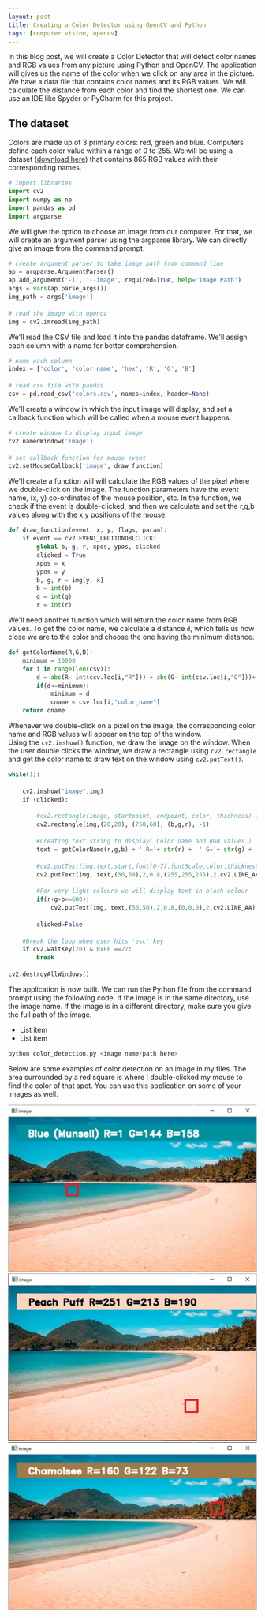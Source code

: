 ```yaml
---
layout: post
title: Creating a Color Detector using OpenCV and Python
tags: [computer vision, opencv]
---
```


In this blog post, we will create a Color Detector that will detect color names and RGB values from any picture using Python and OpenCV. The application will  gives us the name of the color when we click on any area in the picture.  
We have a data file that contains color names and its RGB values. We will calculate the distance from each color and find the shortest one. We can use an IDE like Spyder or PyCharm for this project.

## The dataset
Colors are made up of 3 primary colors: red, green and blue. Computers define each color value within a range of 0 to 255. We will be using a dataset ([download here](https://github.com/codebrainz/color-names/blob/master/output/colors.csv)) that contains 865 RGB values with their corresponding names.




```python
# import libraries
import cv2
import numpy as np
import pandas as pd
import argparse
```

We will give the option to choose an image from our computer. For that, we will create an argument parser using the argparse library. We can directly give an image from the command prompt.


```python
# create argument parser to take image path from command line
ap = argparse.ArgumentParser()
ap.add_argument('-i', '--image', required=True, help='Image Path')
args = vars(ap.parse_args())
img_path = args['image']

# read the image with opencv
img = cv2.imread(img_path)
```

We'll read the CSV file and load it into the pandas dataframe. We'll assign each column with a name for better comprehension.


```python
# name each column
index = ['color', 'color_name', 'hex', 'R', 'G', 'B']

# read csv file with pandas
csv = pd.read_csv('colors.csv', names=index, header=None)
```

We'll create a window in which the input image will display, and set a callback function which will be called when a mouse event happens.


```python
# create window to display input image
cv2.namedWindow('image')

# set callback function for mouse event
cv2.setMouseCallback('image', draw_function)
```

We'll create a function will will calculate the RGB values of the pixel where we double-click on the image. The function parameters have the event name, (x, y) co-ordinates of the mouse position, etc. In the function, we check if the event is double-clicked, and then we calculate and set the r,g,b values along with the x,y positions of the mouse.


```python
def draw_function(event, x, y, flags, param):
    if event == cv2.EVENT_LBUTTONDBLCLICK:
        global b, g, r, xpos, ypos, clicked
        clicked = True
        xpos = x
        ypos = y
        b, g, r = img[y, x]
        b = int(b)
        g = int(g)
        r = int(r)
```

We'll need another function which will return the color name from RGB values. To get the color name, we calculate a distance `d`, which tells us how close we are to the color and choose the one having the minimum distance.


```python
def getColorName(R,G,B):
    minimum = 10000
    for i in range(len(csv)):
        d = abs(R- int(csv.loc[i,"R"])) + abs(G- int(csv.loc[i,"G"]))+ abs(B- int(csv.loc[i,"B"]))
        if(d<=minimum):
            minimum = d
            cname = csv.loc[i,"color_name"]
    return cname
```

Whenever we double-click on a pixel on the image, the corresponding color name and RGB values will appear on the top of the window.  
Using the `cv2.imshow()` function, we draw the image on the window. When the user double clicks the window, we draw a rectangle using `cv2.rectangle` and get the color name to draw text on the window using `cv2.putText()`.


```python
while(1):

    cv2.imshow("image",img)
    if (clicked):
   
        #cv2.rectangle(image, startpoint, endpoint, color, thickness)-1 fills entire rectangle 
        cv2.rectangle(img,(20,20), (750,60), (b,g,r), -1)

        #Creating text string to display( Color name and RGB values )
        text = getColorName(r,g,b) + ' R='+ str(r) +  ' G='+ str(g) +  ' B='+ str(b)
        
        #cv2.putText(img,text,start,font(0-7),fontScale,color,thickness,lineType )
        cv2.putText(img, text,(50,50),2,0.8,(255,255,255),2,cv2.LINE_AA)

        #For very light colours we will display text in black colour
        if(r+g+b>=600):
            cv2.putText(img, text,(50,50),2,0.8,(0,0,0),2,cv2.LINE_AA)
            
        clicked=False

    #Break the loop when user hits 'esc' key    
    if cv2.waitKey(20) & 0xFF ==27:
        break
    
cv2.destroyAllWindows()
```

The application is now built. We can run the Python file from the command prompt using the following code. If the image is in the same directory, use the image name. If the image is in a different directory, make sure you give the full path of the image.

*   List item
*   List item




```python
python color_detection.py <image name/path here>
```

Below are some examples of color detection on an image in my files. The area surrounded by a red square is where I double-clicked my mouse to find the color of that spot. You can use this application on some of your images as well. 

<img src="/assets/img/color_detection/Capture4.png">

<img src="/assets/img/color_detection/Capture5.png">

<img src="/assets/img/color_detection/Capture6.png">

